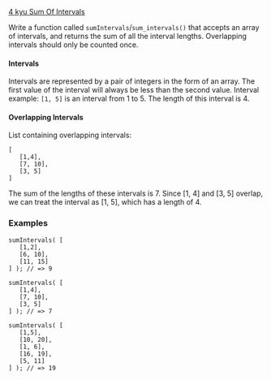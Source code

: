 [4 kyu Sum Of Intervals](https://www.codewars.com/kata/52b7ed099cdc285c300001cd)

Write a function called `sumIntervals`/`sum_intervals()` that accepts an array of intervals, and returns the sum of all the interval lengths. Overlapping intervals should only be counted once.

#### Intervals

Intervals are represented by a pair of integers in the form of an array.  The first value of the interval will always be less than  the second value. Interval example:  `[1, 5]` is an interval from 1 to 5. The length of this interval is 4.

#### Overlapping Intervals

List containing overlapping intervals:<br/>

```
[
   [1,4],
   [7, 10],
   [3, 5]
]
```

The sum of the lengths of these intervals is 7. Since [1, 4] and [3, 5] overlap, we can treat the interval as [1, 5], which has a length of 4.

### Examples

```
sumIntervals( [
   [1,2],
   [6, 10],
   [11, 15]
] ); // => 9

sumIntervals( [
   [1,4],
   [7, 10],
   [3, 5]
] ); // => 7

sumIntervals( [
   [1,5],
   [10, 20],
   [1, 6],
   [16, 19],
   [5, 11]
] ); // => 19
```